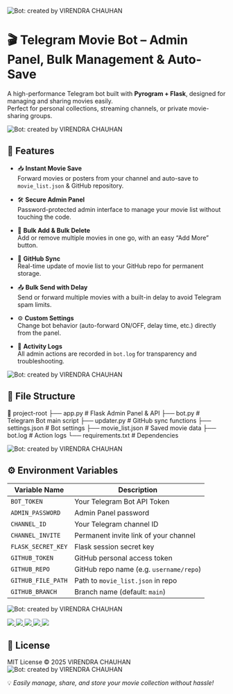 ![Bot: created by VIRENDRA CHAUHAN](https://img.shields.io/badge/Bot%20Creator-VIRENDRA%20CHAUHAN-4CAF50?style=for-the-badge)


# 🎬 Telegram Movie Bot – Admin Panel, Bulk Management & Auto-Save  

A high-performance Telegram bot built with **Pyrogram + Flask**, designed for managing and sharing movies easily.  
Perfect for personal collections, streaming channels, or private movie-sharing groups.

![Bot: created by VIRENDRA CHAUHAN](https://img.shields.io/badge/Bot%20Creator-VIRENDRA%20CHAUHAN-4CAF50?style=for-the-badge)


## 🚀 Features  

- 📥 **Instant Movie Save**  
  Forward movies or posters from your channel and auto-save to `movie_list.json` & GitHub repository.  

- 🛠 **Secure Admin Panel**  
  Password-protected admin interface to manage your movie list without touching the code.  

- 📌 **Bulk Add & Bulk Delete**  
  Add or remove multiple movies in one go, with an easy “Add More” button.  

- 🔄 **GitHub Sync**  
  Real-time update of movie list to your GitHub repo for permanent storage.  

- 📤 **Bulk Send with Delay**  
  Send or forward multiple movies with a built-in delay to avoid Telegram spam limits.  

- ⚙ **Custom Settings**  
  Change bot behavior (auto-forward ON/OFF, delay time, etc.) directly from the panel.  

- 📝 **Activity Logs**  
  All admin actions are recorded in `bot.log` for transparency and troubleshooting.  

![Bot: created by VIRENDRA CHAUHAN](https://img.shields.io/badge/Bot%20Creator-VIRENDRA%20CHAUHAN-4CAF50?style=for-the-badge)

## 📂 File Structure  

📁 project-root
├── app.py # Flask Admin Panel & API
├── bot.py # Telegram Bot main script
├── updater.py # GitHub sync functions
├── settings.json # Bot settings
├── movie_list.json # Saved movie data
├── bot.log # Action logs
└── requirements.txt # Dependencies


![Bot: created by VIRENDRA CHAUHAN](https://img.shields.io/badge/Bot%20Creator-VIRENDRA%20CHAUHAN-4CAF50?style=for-the-badge)

## ⚙ Environment Variables  

| Variable Name         | Description |
|-----------------------|-------------|
| `BOT_TOKEN`           | Your Telegram Bot API Token |
| `ADMIN_PASSWORD`      | Admin Panel password |
| `CHANNEL_ID`          | Your Telegram channel ID |
| `CHANNEL_INVITE`      | Permanent invite link of your channel |
| `FLASK_SECRET_KEY`    | Flask session secret key |
| `GITHUB_TOKEN`        | GitHub personal access token |
| `GITHUB_REPO`         | GitHub repo name (e.g. `username/repo`) |
| `GITHUB_FILE_PATH`    | Path to `movie_list.json` in repo |
| `GITHUB_BRANCH`       | Branch name (default: `main`) |

![Bot: created by VIRENDRA CHAUHAN](https://img.shields.io/badge/Bot%20Creator-VIRENDRA%20CHAUHAN-4CAF50?style=for-the-badge)

<p align="left">
  <a href="https://facebook.com/virendrachauhan012" target="_blank">
    <img src="https://img.shields.io/badge/Facebook-1877F2?style=for-the-badge&logo=facebook&logoColor=white" />
  </a>
  <a href="https://youtube.com/@Technical-hack-guide" target="_blank">
    <img src="https://img.shields.io/badge/YouTube-FF0000?style=for-the-badge&logo=youtube&logoColor=white" />
  </a>
  <a href="https://t.me/TechnicalHackGuide" target="_blank">
  <img src="https://img.shields.io/badge/Telegram-26A5E4?style=for-the-badge&logo=telegram&logoColor=white" />
</a>
  <a href="https://www.threads.net/@virendra_chauhan_1" target="_blank">
    <img src="https://img.shields.io/badge/Threads-000000?style=for-the-badge&logo=threads&logoColor=white" />
  </a>
  <a href="https://instagram.com/virendra_chauhan_1" target="_blank">
    <img src="https://img.shields.io/badge/Instagram-E4405F?style=for-the-badge&logo=instagram&logoColor=white" />
  </a>
</p>


## 📜 License  

MIT License © 2025 VIRENDRA CHAUHAN 
![Bot: created by VIRENDRA CHAUHAN](https://img.shields.io/badge/Bot%20Creator-VIRENDRA%20CHAUHAN-4CAF50?style=for-the-badge)

💡 *Easily manage, share, and store your movie collection without hassle!*  
